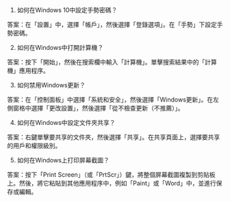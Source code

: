 

1. 如何在Windows 10中設定手勢密碼？

答案：在「設置」中，選擇「帳戶」，然後選擇「登錄選項」。在「手勢」下設定手勢密碼。

2. 如何在Windows中打開計算機？

答案：按下「開始」，然後在搜索欄中輸入「計算機」。單擊搜索結果中的「計算機」應用程序。

3. 如何禁用Windows更新？

答案：在「控制面板」中選擇「系統和安全」，然後選擇「Windows更新」。在左側窗格中選擇「更改設置」，然後選擇「從不檢查更新（不推薦）」。

4. 如何在Windows中設定文件夾共享？

答案：右鍵單擊要共享的文件夾，然後選擇「共享」。在共享頁面上，選擇要共享的用戶和權限級別。

5. 如何在Windows上打印屏幕截圖？

答案：按下「Print Screen」（或「PrtScr」）鍵，將整個屏幕截圖複製到剪貼板上。然後，將它粘貼到其他應用程序中，例如「Paint」或「Word」中，並進行保存或編輯。